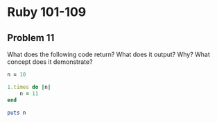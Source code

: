 # Ruby 101-109
## Problem 11

What does the following code return? What does it output? Why? What concept does it demonstrate?

```ruby
n = 10

1.times do |n|
	n = 11
end

puts n
```
